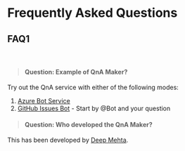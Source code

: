 # Frequently Asked Questions

<!-- 
The FAQ file requires a particular template for the questions and answers to follow, in order for the automated system to use this file for the Knowledge Base.
The template is:
<!-- Template Start -->

<!-- Question --*>

<!-- Answer -->

<!-- Answer End --*>

<!-- Template End -->

## **FAQ1**

<br>

<!-- Question -->
> #### **Question: Example of QnA Maker?**
<!-- Answer -->
Try out the QnA service with either of the following modes:

1. <a href="https://yoururl.tech/bot">Azure Bot Service</a>
2. <a href="https://github.com/deep-mm/QnA-Service-PlugnPlay/issues/1">GitHub Issues Bot</a> - Start by @Bot and your question
<!-- Answer End -->

<!-- Question -->
> #### **Question: Who developed the QnA Maker?**
<!-- Answer -->

This has been developed by <a href="https://deepmehta.co.in">Deep Mehta</a>.
<!-- Answer End -->
